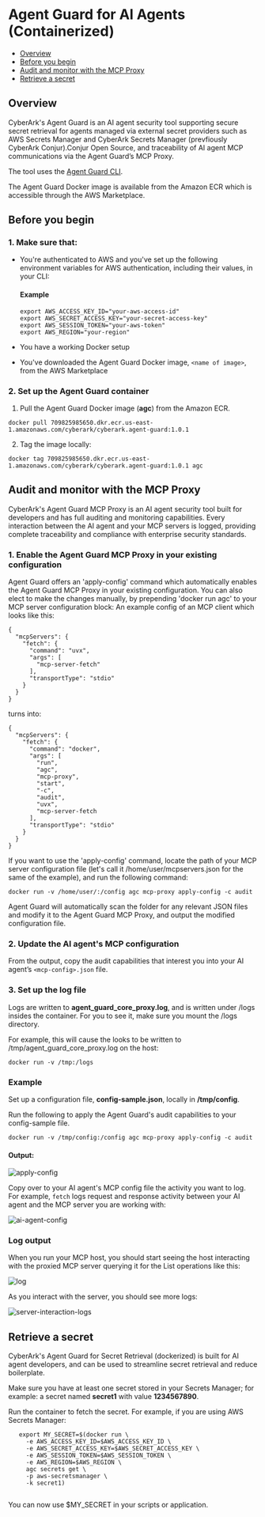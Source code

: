 
# Agent Guard for AI Agents (Containerized)

- [Overview](#overview)
- [Before you begin](#before-you-begin)
- [Audit and monitor with the MCP Proxy](#audit-and-monitor-with-the-mcp-proxy)
- [Retrieve a secret](#retrieve-a-secret)


## Overview

CyberArk's Agent Guard is an AI agent security tool supporting secure secret retrieval for agents managed via external secret providers such as AWS Secrets Manager and CyberArk Secrets Manager (prevfiously CyberArk Conjur).Conjur Open Source, and traceability of AI agent MCP communications via the Agent Guard’s MCP Proxy.

The tool uses the [Agent Guard CLI](../agent_guard_core/cli.md).

The Agent Guard Docker image is available from the Amazon ECR which is accessible through the AWS Marketplace.

## Before you begin

### 1. Make sure that:

- You're authenticated to AWS and you've set up the following environment variables for AWS authentication, including their values, in your CLI:

   #### Example

   ```
   export AWS_ACCESS_KEY_ID="your-aws-access-id"
   export AWS_SECRET_ACCESS_KEY="your-secret-access-key"
   export AWS_SESSION_TOKEN="your-aws-token" 
   export AWS_REGION="your-region"  
   ```
- You have a working Docker setup
- You've downloaded the Agent Guard Docker image, `<name of image>`, from the AWS Marketplace

### 2. Set up the Agent Guard container

1. Pull the Agent Guard Docker image (**agc**) from the Amazon ECR.
```
docker pull 709825985650.dkr.ecr.us-east-1.amazonaws.com/cyberark/cyberark.agent-guard:1.0.1
```
2. Tag the image locally: 
```
docker tag 709825985650.dkr.ecr.us-east-1.amazonaws.com/cyberark/cyberark.agent-guard:1.0.1 agc
```

## Audit and monitor with the MCP Proxy
CyberArk's Agent Guard MCP Proxy is an AI agent security tool built for developers and has full auditing and monitoring capabilities. Every interaction between the AI agent and your MCP servers is logged, providing complete traceability and compliance with enterprise security standards.

### 1. Enable the Agent Guard MCP Proxy in your existing configuration

Agent Guard offers an 'apply-config' command which automatically enables the Agent Guard MCP Proxy in your existing configuration.
You can also elect to make the changes manually, by prepending 'docker run agc' to your MCP server configuration block:
An example config of an MCP client which looks like this:
```
{
  "mcpServers": {
    "fetch": {
      "command": "uvx",
      "args": [
        "mcp-server-fetch"
      ],
      "transportType": "stdio"
    }
  }
}
```

turns into:

```
{
  "mcpServers": {
    "fetch": {
      "command": "docker",
      "args": [
        "run",
        "agc",
        "mcp-proxy",
        "start",
        "-c",
        "audit",
        "uvx",
        "mcp-server-fetch
      ],
      "transportType": "stdio"
    }
  }
}
```

If you want to use the 'apply-config' command, locate the path of your MCP server configuration file (let's call it /home/user/mcpservers.json for the same of the example), and run the following command:

```
docker run -v /home/user/:/config agc mcp-proxy apply-config -c audit
```

Agent Guard will automatically scan the folder for any relevant JSON files and modify it to the Agent Guard MCP Proxy, and output the
modified configuration file.

### 2. Update the AI agent's MCP configuration

From the output, copy the audit capabilities that interest you into your AI agent’s `<mcp-config>.json` file.

### 3. Set up the log file

Logs are written to **agent_guard_core_proxy.log**, and is written under /logs insides the container. For you to see it,
make sure you mount the /logs directory. 

For example, this will cause the looks to be written to /tmp/agent_guard_core_proxy.log on the host:
```
docker run -v /tmp:/logs
```

### Example

Set up a configuration file, **config-sample.json**, locally in **/tmp/config**.

Run the following to apply the Agent Guard's audit capabilities to your config-sample file.

```
docker run -v /tmp/config:/config agc mcp-proxy apply-config -c audit
```

#### Output:
![apply-config](/docs/images/mcp-proxy-apply-config.png)


Copy over to your AI agent's MCP config file the activity you want to log. For example, `fetch` logs request and response activity between your AI agent and the MCP server you are working with:

![ai-agent-config](/docs/images/mcp-proxy-ai-agent-config.png)

### Log output
When you run your MCP host, you should start seeing the host interacting with the proxied MCP server querying it for the List operations like this:

![log](/docs/images/output.png)

As you interact with the server, you should see more logs:

![server-interaction-logs](/docs/images/output-server-interaction.png)

## Retrieve a secret

CyberArk's Agent Guard for Secret Retrieval (dockerized) is built for AI agent developers, and can be used to  streamline secret retrieval and reduce boilerplate. 

Make sure you have at least one secret stored in your Secrets Manager; for example: a secret named **secret1** with value **1234567890**.

Run the container to fetch the secret. For example, if you are using AWS Secrets Manager:

```
   export MY_SECRET=$(docker run \
     -e AWS_ACCESS_KEY_ID=$AWS_ACCESS_KEY_ID \
     -e AWS_SECRET_ACCESS_KEY=$AWS_SECRET_ACCESS_KEY \
     -e AWS_SESSION_TOKEN=$AWS_SESSION_TOKEN \
     -e AWS_REGION=$AWS_REGION \
     agc secrets get \
     -p aws-secretsmanager \
     -k secret1)
    
```

   You can now use $MY_SECRET in your scripts or application.